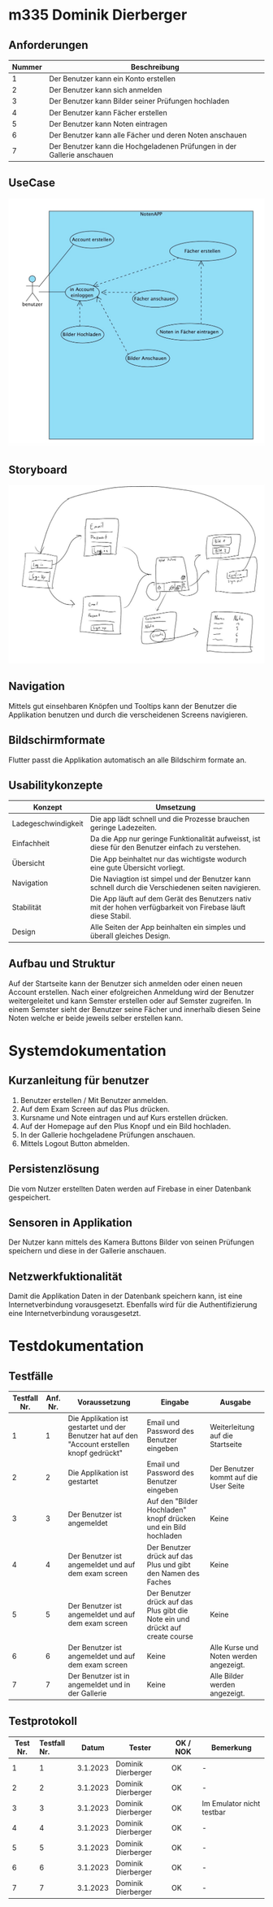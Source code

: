 # m335 Dominik Dierberger

## Anforderungen
| Nummer | Beschreibung                                                            |
|--------|-------------------------------------------------------------------------|
| 1      | Der Benutzer kann ein Konto erstellen                                   |
| 2      | Der Benutzer kann sich anmelden                                         |
| 3      | Der Benutzer kann Bilder seiner Prüfungen hochladen                     |
| 4      | Der Benutzer kann Fächer erstellen                                      |
| 5      | Der Benutzer kann Noten eintragen                                       |
| 6      | Der Benutzer kann alle Fächer und deren Noten anschauen                 |
| 7      | Der Benutzer kann die Hochgeladenen Prüfungen in der Gallerie anschauen |
## UseCase

![](/assets/Documentation/UseCase.png)
## Storyboard
![](/assets/Documentation/Storyboard.jpg)
## Navigation
Mittels gut einsehbaren Knöpfen und Tooltips kann der Benutzer die Applikation benutzen und durch die verscheidenen Screens navigieren.
## Bildschirmformate
Flutter passt die Applikation automatisch an alle Bildschirm formate an.
## Usabilitykonzepte
| Konzept             | Umsetzung                                                                                                    |
|---------------------|--------------------------------------------------------------------------------------------------------------|
| Ladegeschwindigkeit | Die app lädt schnell und die Prozesse brauchen geringe Ladezeiten.                                           |
| Einfachheit         | Da die App nur geringe Funktionalität aufweisst, ist diese für den Benutzer einfach zu verstehen.            |
| Übersicht           | Die App beinhaltet nur das wichtigste wodurch eine gute Übersicht vorliegt.                                  |
| Navigation          | Die Naviagtion ist simpel und der Benutzer kann schnell durch die Verschiedenen seiten navigieren.           |
| Stabilität          | Die App läuft auf dem Gerät des Benutzers nativ mit der hohen verfügbarkeit von Firebase läuft diese Stabil. |
| Design              | Alle Seiten der App beinhalten ein simples und überall gleiches Design.                                      |

## Aufbau und Struktur
Auf der Startseite kann der Benutzer sich anmelden oder einen neuen Account erstellen. Nach einer efolgreichen Anmeldung wird der Benutzer weitergeleitet und kann Semster erstellen oder auf Semster zugreifen. In einem Semster sieht der Benutzer seine Fächer und innerhalb diesen Seine Noten welche er beide jeweils selber erstellen kann.

# Systemdokumentation

## Kurzanleitung für benutzer
1. Benutzer erstellen / Mit Benutzer anmelden.
2. Auf dem Exam Screen auf das Plus drücken.
3. Kursname und Note eintragen und auf Kurs erstellen drücken.
4. Auf der Homepage auf den Plus Knopf und ein Bild hochladen.
5. In der Gallerie hochgeladene Prüfungen anschauen.
6. Mittels Logout Button abmelden.
## Persistenzlösung
Die vom Nutzer erstellten Daten werden auf Firebase in einer Datenbank gespeichert.

## Sensoren in Applikation
Der Nutzer kann mittels des Kamera Buttons Bilder von seinen Prüfungen speichern und diese in der Gallerie anschauen.

## Netzwerkfuktionalität
Damit die Applikation Daten in der Datenbank speichern kann, ist eine Internetverbindung vorausgesetzt.
Ebenfalls wird für die Authentifizierung eine Internetverbindung vorausgesetzt.

# Testdokumentation

## Testfälle
| Testfall Nr. | Anf. Nr. | Voraussetzung                                                                                 | Eingabe                                                                        | Ausgabe                                |
|--------------|----------|-----------------------------------------------------------------------------------------------|--------------------------------------------------------------------------------|----------------------------------------|
| 1            | 1        | Die Applikation ist gestartet und der Benutzer hat auf den "Account erstellen knopf gedrückt" | Email und Password des Benutzer eingeben                                       | Weiterleitung auf die Startseite       |
| 2            | 2        | Die Applikation ist gestartet                                                                 | Email und Password des Benutzer eingeben                                       | Der Benutzer kommt auf die User Seite  |
| 3            | 3        | Der Benutzer ist angemeldet                                                                   | Auf den "Bilder Hochladen" knopf drücken und ein Bild hochladen                | Keine                                  |
| 4            | 4        | Der Benutzer ist angemeldet und auf dem exam screen                                           | Der Benutzer drück auf das Plus und gibt den Namen des Faches                  | Keine                                  |
| 5            | 5        | Der Benutzer ist angemeldet und auf dem exam screen                                           | Der Benutzer drück auf das Plus gibt die Note ein und drückt auf create course | Keine                                  |
| 6            | 6        | Der Benutzer ist angemeldet und auf dem exam screen                                           | Keine                                                                          | Alle Kurse und Noten werden angezeigt. |
| 7            | 7        | Der Benutzer ist in angemeldet und in der Gallerie                                            | Keine                                                                          | Alle Bilder werden angezeigt.          |

## Testprotokoll

| Test Nr. | Testfall Nr. | Datum    | Tester             | OK / NOK | Bemerkung                 |
|----------|:-------------|----------|--------------------|----------|---------------------------|
| 1        | 1            | 3.1.2023 | Dominik Dierberger | OK       | -                         |
| 2        | 2            | 3.1.2023 | Dominik Dierberger | OK       | -                         |
| 3        | 3            | 3.1.2023 | Dominik Dierberger | OK       | Im Emulator nicht testbar |
| 4        | 4            | 3.1.2023 | Dominik Dierberger | OK       | -                         |
| 5        | 5            | 3.1.2023 | Dominik Dierberger | OK       | -                         |
| 6        | 6            | 3.1.2023 | Dominik Dierberger | OK       | -                         |
| 7        | 7            | 3.1.2023 | Dominik Dierberger | OK       | -                         |
